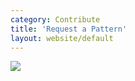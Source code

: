 ```yaml
---
category: Contribute
title: 'Request a Pattern'
layout: website/default
---
```

<img class="ui centered image" src="http://c1ee333499ed5f44e56a-fa12562cfe810d69bedcc36a0ac289ef.r55.cf1.rackcdn.com/img/docs/Requesting-Pattern-for-Helix.jpg">